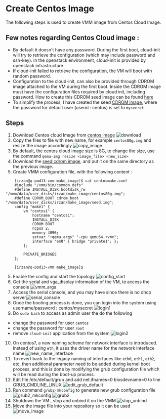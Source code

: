 # Create Centos Image
The following steps is used to create VMM image from Centos Cloud Image.

## Few notes regarding Centos Cloud image :
- By default it doesn't have any password. During the first boot, cloud-init will try to retrieve the configuration (which may include password and ssh-key). In the openstack environment, cloud-init is provided by openstack infrastructure.
- If cloud-init failed to retrieve the configuration, the VM will boot with random password.
- Configuration to the cloud-init, can also be provided through CDROM image attached to the VM during the first boot. Inside the CDROM image must have the configuration files required by cloud init, including password. How to create this CDROM seed image can be found [here](https://stafwag.github.io/blog/blog/2019/03/03/howto-use-centos-cloud-images-with-cloud-init/) 
- To simplify the process, I have created the seed [CDROM image](https://github.com/m1r24n/running_on_vmm/blob/master/cdrom/seed.img), where the password for default user (userid : centos) is set to `mysecret`

## Steps
1. Download Centos cloud Image from [centos image](https://cloud.centos.org/centos/7/images/)
![download](images/download_image.png)
2. Copy the files to file with new name, for example `centos80g.img` and resize the image accordingly
![copy_image](images/copy_image.png)
3. By default, the centos cloud image size is 8G, to change the size, use the command `qemu-img resize <image_file> <new_size>`
4. Download the [seed cdrom image](https://github.com/m1r24n/running_on_vmm/blob/master/cdrom/seed.img), and put it on the same directory as the previous image. 
4. Create VMM configuration file, with the following content :
```
	[irzan@q-pod13-vmm make_image]$ cat centosmake.conf
	#include "/vmm/bin/common.defs"
	#define INSTALL_DISK bootdisk_rw "/vmm/data/user_disks/irzan/make_image/centos80g.img";
	#define CDROM_BOOT cdrom_boot "/vmm/data/user_disks/irzan/make_image/seed.img";
	config "make1" {
		vm "centos1" {
			hostname "centos1";
			INSTALL_DISK
			CDROM_BOOT
			ncpus 2;
			memory 4096;
			setvar "+qemu_args" "-cpu qemu64,+vmx";
			interface "em0" { bridge "private1"; };
		};

		PRIVATE_BRIDGES
	};

	[irzan@q-pod13-vmm make_image]$
```
5. Enable the config and start the topology
![config_start](images/config_start.png)
6. Get the serial and vga_display information of the VM, to access the console
![vmm_args](images/vmm_args.png)
7. Access the serial console, and you may have since there is no dhcp server![serial_console](images/serial_console.png)
8. Once the booting process is done, you can login into the system using username/password : centos/mysecret
![login1](images/login1.png)
9. Do `sudo bash` to access as admin user the do the following
- change the password for user `centos`
- change the password for user `root`
- remove `cloud-init` application from the system
![login2](images/login2.png)
10. On centos7, a new naming scheme for network interface is introduced. Instead of using `eth`, it uses the driver name for the network interface name.![new_name_interface](new_name_interface.png)
11. To revert back to the legacy naming of interfaces like `eth0`, `eth1`, `eth2`, etc, then additional parameter need to be added during kernel boot process, and this is done by modifying the grub configuration file which will be read during the boot-up process.
12. Edit file /etc/default/grub and add net.ifnames=0 biosdevname=0 to line GRUB_CMDLINE_LINUX
![edit_grub_default](images/edit_grub_default.png)
13. Run command `grub2-mkconfig` to generate new grub configuration file
![grub2_mkconfig](images/grub2_mkconfig.png)
![grub2](images/grub2.png)
14. Shutdown the VM , stop and unbind it on the VMM
![stop_unbind](images/stop_unbind.png)
15. Move the image file into your repository so it can be used 
![move_image](images/move_image.png)
